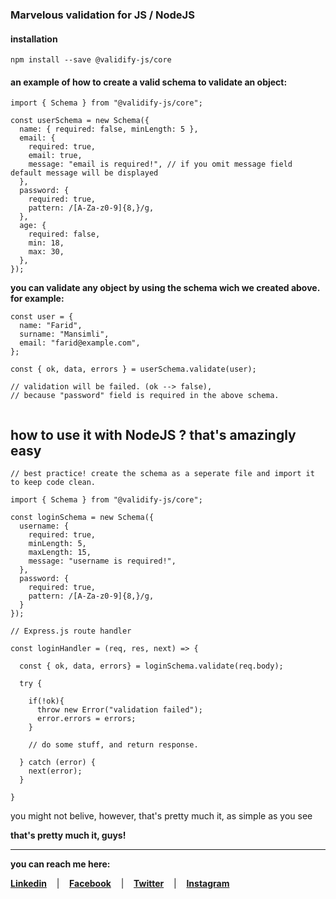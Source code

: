 ### Marvelous validation for JS / NodeJS

#### installation

```
npm install --save @validify-js/core
```

#### an example of how to create a valid schema to validate an object:

```
import { Schema } from "@validify-js/core";

const userSchema = new Schema({
  name: { required: false, minLength: 5 },
  email: {
    required: true,
    email: true,
    message: "email is required!", // if you omit message field default message will be displayed
  },
  password: {
    required: true,
    pattern: /[A-Za-z0-9]{8,}/g,
  },
  age: {
    required: false,
    min: 18,
    max: 30,
  },
});

```

**you can validate any object by using the schema wich we created above. for example:**

```
const user = {
  name: "Farid",
  surname: "Mansimli",
  email: "farid@example.com",
};

const { ok, data, errors } = userSchema.validate(user);

// validation will be failed. (ok --> false),
// because "password" field is required in the above schema.


```

## how to use it with NodeJS ? that's amazingly easy

```
// best practice! create the schema as a seperate file and import it to keep code clean.

import { Schema } from "@validify-js/core";

const loginSchema = new Schema({
  username: {
    required: true,
    minLength: 5,
    maxLength: 15,
    message: "username is required!",
  },
  password: {
    required: true,
    pattern: /[A-Za-z0-9]{8,}/g,
  }
});

// Express.js route handler

const loginHandler = (req, res, next) => {

  const { ok, data, errors} = loginSchema.validate(req.body);

  try {

    if(!ok){
      throw new Error("validation failed");
      error.errors = errors;
    }

    // do some stuff, and return response.

  } catch (error) {
    next(error);
  }

}

```

you might not belive, however, that's pretty much it, as simple as you see

**that's pretty much it, guys!**

---

**you can reach me here:**

[**Linkedin**](https://linkedin.com/in/faridmansimli) &nbsp;&nbsp;&nbsp;|&nbsp;&nbsp;&nbsp; [**Facebook**](https://facebook.com/fmansimli) &nbsp;&nbsp;&nbsp;|&nbsp;&nbsp;&nbsp; [**Twitter**](https://twitter.com/faridmansimli) &nbsp;&nbsp;&nbsp;|&nbsp;&nbsp;&nbsp; [**Instagram**](https://instagram.com/faridmansimli)

